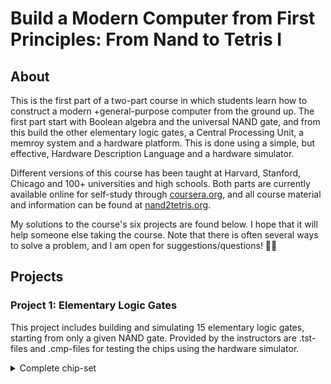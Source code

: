 # Build a Modern Computer from First Principles: From Nand to Tetris I

## About
This is the first part of a two-part course in which students learn how to construct a modern +general-purpose computer from the ground up. 
The first part start with Boolean algebra and the universal NAND gate, and from this build the other elementary logic gates, 
a Central Processing Unit, a memroy system and a hardware platform. This is done using a simple, but effective, Hardware Description Language
and a hardware simulator. 

Different versions of this course has been taught at Harvard, Stanford, Chicago and 100+ universities and high schools. Both parts are currently
available online for self-study through [coursera.org](https://www.coursera.org/learn/build-a-computer), and all course material and 
information can be found at [nand2tetris.org](https://www.nand2tetris.org/).

My solutions to the course's six projects are found below. I hope that it will help someone else taking the course. Note that there is often
several ways to solve a problem, and I am open for suggestions/questions! 👩‍💻

## Projects

### Project 1: Elementary Logic Gates
This project includes building and simulating 15 elementary logic gates, starting from only a given NAND gate. Provided by the instructors
are .tst-files and .cmp-files for testing the chips using the hardware simulator.
<details>
  <summary>Complete chip-set</summary>
  
- Not
- And
- Or
- Xor
- Mux
- DMux
- Not16
- And16
- Or16
- Mux16
- Or8Way
- Mux4Way16
- Mux8Way16
- DMux4Way
- DMux8Way
</details>
